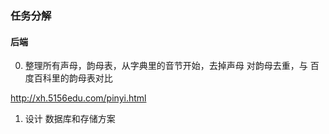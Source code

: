 





### 任务分解

#### 后端
0. 整理所有声母，韵母表，从字典里的音节开始，去掉声母 对韵母去重，与 百度百科里的韵母表对比

http://xh.5156edu.com/pinyi.html

1. 设计 数据库和存储方案







